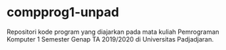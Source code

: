 # compprog1-unpad
Repositori kode program yang diajarkan pada mata kuliah Pemrograman Komputer 1 Semester Genap TA 2019/2020 di Universitas Padjadjaran.
